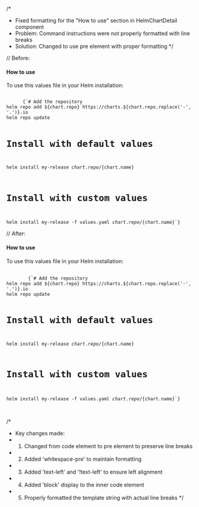 /*
 * Fixed formatting for the "How to use" section in HelmChartDetail component
 * Problem: Command instructions were not properly formatted with line breaks
 * Solution: Changed to use pre element with proper formatting
 */

// Before:
<div className="mt-6">
  <h4 className="text-md font-medium text-gray-900 mb-2">How to use</h4>
  <div className="bg-gray-50 p-4 rounded-lg">
    <p className="text-gray-700 mb-2">To use this values file in your Helm installation:</p>
    <code className="block bg-gray-800 text-gray-100 p-3 rounded text-sm font-mono overflow-x-auto">
      {`# Add the repository
helm repo add ${chart.repo} https://charts.${chart.repo.replace('-', '.')}.io
helm repo update

# Install with default values
helm install my-release ${chart.repo}/${chart.name}

# Install with custom values
helm install my-release -f values.yaml ${chart.repo}/${chart.name}`}
    </code>
  </div>
</div>

// After:
<div className="mt-6">
  <h4 className="text-md font-medium text-gray-900 mb-2">How to use</h4>
  <div className="bg-gray-50 p-4 rounded-lg">
    <p className="text-gray-700 mb-2">To use this values file in your Helm installation:</p>
    <pre className="bg-gray-800 text-gray-100 p-3 rounded text-sm font-mono overflow-x-auto whitespace-pre text-left !text-left">
      <code className="block text-left !text-left">
        {`# Add the repository
helm repo add ${chart.repo} https://charts.${chart.repo.replace('-', '.')}.io
helm repo update

# Install with default values
helm install my-release ${chart.repo}/${chart.name}

# Install with custom values
helm install my-release -f values.yaml ${chart.repo}/${chart.name}`}
      </code>
    </pre>
  </div>
</div>

/*
 * Key changes made:
 * 1. Changed from code element to pre element to preserve line breaks
 * 2. Added 'whitespace-pre' to maintain formatting
 * 3. Added 'text-left' and '!text-left' to ensure left alignment
 * 4. Added 'block' display to the inner code element
 * 5. Properly formatted the template string with actual line breaks
 */